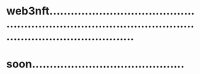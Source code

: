 # web3nft..................................................................................................................................
# soon...........................................

